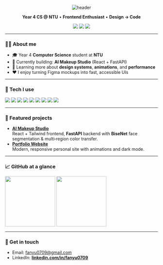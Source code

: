 <!-- Banner -->
<p align="center">
  <img src="https://capsule-render.vercel.app/api?type=soft&color=0:ff8ec5,100:8b5cf6&height=140&text=Hi%20I'm%20Fanyu%20👋&fontColor=ffffff&fontSize=42&animation=fadeIn" alt="header">
</p>

<p align="center">
  <b>Year 4 CS @ NTU</b> • <b>Frontend Enthusiast</b> • <b>Design → Code</b>
</p>

<p align="center">
  <a href="mailto:fanyu0709@gmail.com"><img src="https://img.shields.io/badge/Email-ff5a88?style=flat&logo=gmail&logoColor=white" /></a>
  <a href="https://www.linkedin.com/in/fanyu-lau-227b162a8/"><img src="https://img.shields.io/badge/LinkedIn-0a66c2?style=flat&logo=linkedin&logoColor=white" /></a>
  <a href="https://fanyu-portfolio.vercel.app/"><img src="https://img.shields.io/badge/Portfolio-111?style=flat&logo=vercel&logoColor=white" /></a>
</p>

---

### 👩‍💻 About me
- 🎓 Year 4 **Computer Science** student at **NTU**
- 💄 Currently building: **AI Makeup Studio** (React + FastAPI)
- 🌱 Learning more about **design systems**, **animations**, and **performance**
- ❤️ I enjoy turning Figma mockups into fast, accessible UIs

---

### 🧰 Tech I use
<p>
  <img src="https://img.shields.io/badge/JavaScript-333?style=for-the-badge&logo=javascript" />
  <img src="https://img.shields.io/badge/React-333?style=for-the-badge&logo=react" />
  <img src="https://img.shields.io/badge/Next.js-333?style=for-the-badge&logo=next.js" />
  <img src="https://img.shields.io/badge/TailwindCSS-333?style=for-the-badge&logo=tailwind-css" />
  <img src="https://img.shields.io/badge/HTML5-333?style=for-the-badge&logo=html5" />
  <img src="https://img.shields.io/badge/CSS3-333?style=for-the-badge&logo=css3" />
  <img src="https://img.shields.io/badge/Figma-333?style=for-the-badge&logo=figma" />
  <img src="https://img.shields.io/badge/Python-333?style=for-the-badge&logo=python" />
  <img src="https://img.shields.io/badge/FastAPI-333?style=for-the-badge&logo=fastapi" />
</p>

---

### 🚀 Featured projects
- **[AI Makeup Studio](https://github.com/fanyu0709/ai-makeup-website)**  
  React + Tailwind frontend, **FastAPI** backend with **BiseNet** face segmentation & multi‑region color transfer.
- **[Portfolio Website](https://github.com/fanyu0709/portfolio)**  
  Modern, responsive personal site with animations and dark mode.

---

### 📈 GitHub at a glance
<p>
  <img height="165" src="https://github-readme-stats.vercel.app/api?username=fanyu0709&show_icons=true&theme=radical&hide_title=true" />
  <img height="165" src="https://github-readme-stats.vercel.app/api/top-langs/?username=fanyu0709&layout=compact&theme=radical&hide_title=true" />
</p>

---

### 💬 Get in touch
- Email: fanyu0709@gmail.com
- LinkedIn: **[linkedin.com/in/fanyu0709](https://www.linkedin.com/in/fanyu-lau-227b162a8/)**
